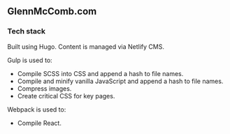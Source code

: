## GlennMcComb.com

### Tech stack

Built using Hugo. Content is managed via Netlify CMS.

Gulp is used to:

- Compile SCSS into CSS and append a hash to file names.
- Compile and minify vanilla JavaScript and append a hash to file names.
- Compress images.
- Create critical CSS for key pages.

Webpack is used to:

- Compile React.